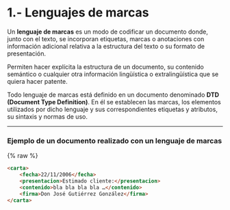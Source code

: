 # 1.- Lenguajes de marcas

Un **lenguaje de marcas** es un modo de codificar un documento donde, junto con el texto, se incorporan etiquetas, marcas o anotaciones con información adicional relativa a la estructura del texto o su formato de presentación.  

Permiten hacer explícita la estructura de un documento, su contenido semántico o cualquier otra información lingüística o extralingüística que se quiera hacer patente.

Todo lenguaje de marcas está definido en un documento denominado **DTD (Document Type Definition)**. En él se establecen las marcas, los elementos utilizados por dicho lenguaje y sus correspondientes etiquetas y atributos, su sintaxis y normas de uso.

---

### Ejemplo de un documento realizado con un lenguaje de marcas

{% raw %}
```html
<carta>
    <fecha>22/11/2006</fecha>
    <presentacion>Estimado cliente:</presentacion>
    <contenido>bla bla bla bla …</contenido>
    <firma>Don José Gutiérrez González</firma>
</carta>


